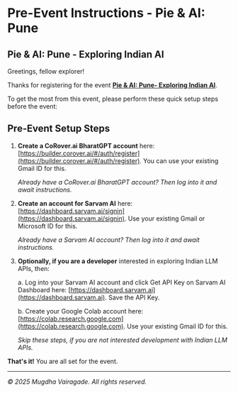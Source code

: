 # Pre-Event Instructions - Pie & AI: Pune

## Pie & AI: Pune - Exploring Indian AI

Greetings, fellow explorer!

Thanks for registering for the event **[Pie & AI: Pune- Exploring Indian AI](https://www.eventbrite.com/e/1629219301789?aff=oddtdtcreator)**.

To get the most from this event, please perform these quick setup steps before the event:

## Pre-Event Setup Steps

1. **Create a CoRover.ai BharatGPT account** here: [https://builder.corover.ai/#/auth/register](https://builder.corover.ai/#/auth/register). You can use your existing Gmail ID for this.
   
   *Already have a CoRover.ai BharatGPT account? Then log into it and await instructions.*

2. **Create an account for Sarvam AI** here: [https://dashboard.sarvam.ai/signin](https://dashboard.sarvam.ai/signin). Use your existing Gmail or Microsoft ID for this.
   
   *Already have a Sarvam AI account? Then log into it and await instructions.*

3. **Optionally, if you are a developer** interested in exploring Indian LLM APIs, then:
   
   a. Log into your Sarvam AI account and click Get API Key on Sarvam AI Dashboard here: [https://dashboard.sarvam.ai](https://dashboard.sarvam.ai). Save the API Key.
   
   b. Create your Google Colab account here: [https://colab.research.google.com](https://colab.research.google.com). Use your existing Gmail ID for this.
   
   *Skip these steps, if you are not interested development with Indian LLM APIs.*

**That's it!** You are all set for the event.

---

*© 2025 Mugdha Vairagade. All rights reserved.*